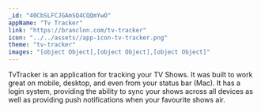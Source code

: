 ```yaml
---
_id: "40CbSLFCJGAmSQ4CQQmYwO"
appName: "Tv Tracker"
link: "https://branclon.com/tv-tracker"
icon: "../../assets//app-icon-tv-tracker.png"
theme: "tv-tracker"
images: "[object Object],[object Object],[object Object]"
---
```

TvTracker is an application for tracking your TV Shows. It was built to work great on mobile, desktop, and even from your status bar (Mac). It has a login system, providing the ability to sync your shows across all devices as well as providing push notifications when your favourite shows air. 


